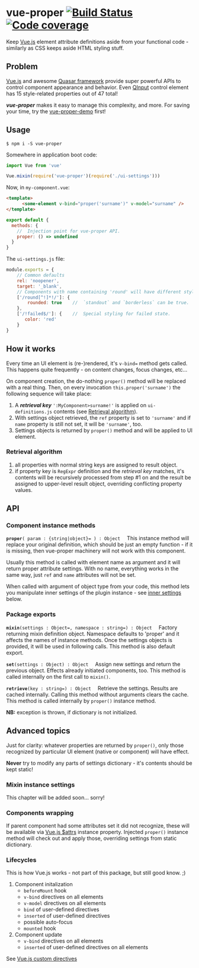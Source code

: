 # vue-proper [![Build Status](https://travis-ci.org/valango/vue-proper.svg?branch=master)](https://travis-ci.org/valango/vue-proper) [![Code coverage](https://codecov.io/gh/valango/vue-proper/branch/master/graph/badge.svg)](https://codecov.io/gh/valango/vue-proper)

Keep [Vue.js](https://vuejs.org/) element attribute definitions aside from
your functional code - similarly as CSS keeps aside HTML styling stuff.

## Problem
[Vue.js](https://vuejs.org/) and awesome [Quasar framework](https://quasar.dev/)
provide super powerful APIs to control component appearance and behavior.
Even [QInput](https://quasar.dev/vue-components/input)
control element has 15 style-related properties out of 47 total!

_**vue-proper**_ makes it easy to manage this complexity, and more.
For saving your time, try the [vue-proper-demo](https://github.com/valango/vue-proper-demo) first!

## Usage
```
$ npm i -S vue-proper
```

Somewhere in application boot code:
```javascript
import Vue from 'vue'

Vue.mixin(require('vue-proper')(require('./ui-settings')))
```
Now, in `my-component.vue`:
```html
<template>
      <some-element v-bind="proper('surname')" v-model="surname" />
</template>
```
```javascript
export default {
  methods: {
    //  Injection point for vue-proper API.
    proper: () => undefined    
  }
}
```
The `ui-settings.js` file:
```javascript
module.exports = { 
    // Common defaults
    rel: 'noopener',
    target: '_blank',
    // Components with name containing 'round' will have different styling.
    ['/round[^!]*!/']: {
        rounded: true    //  `standout` and `borderless` can be true.
    },
    ['/!failed$/']: {    //  Special styling for failed state.
       color: 'red'
    }
}
```

## How it works
Every time an UI element is (re-)rendered, it's `v-bind=` method gets called.
This happens quite frequently - on content changes, focus changes, etc...

On component creation, the do-nothing `proper()` method will be replaced with
a real thing. Then, on every invocation `this.proper('surname')`
the following sequence will take place:
   1. A **_retrieval key_** `':MyComponent>surname!'` is applied on 
   `ui-definitions.js` contents 
     (see [Retrieval algorithm](#retrieval-algorithm)).
   1. With settings object retrieved, the `ref` property is set to `'surname'` 
   and if `name` property is still not set, it will be `'surname'`, too.
   1. Settings objects is returned by `proper()` method and will be applied
   to UI element.

### Retrieval algorithm
   1. all properties with normal string keys are assigned to result object.
   1. if property key is `RegExpr` definition and the _retrieval key_ matches,
   it's contents will be recursively processed from step #1 on and the result
   be assigned to upper-level result object, overriding conflicting property values.

## API
### Component instance methods
**`proper`**`( param : {string|object}= ) : Object  `
This instance method will replace your original definition, which should be
just an empty function - if it is missing, then vue-proper machinery will not
work with this component.

Usually this method is called with element name as argument and it will return
proper attribute settings. With no name, everything works in the same way,
just `ref` and `name` attributes will not be set.

When called with argument of object type from your code, this method lets
you manipulate inner settings of the plugin instance - see 
[inner settings](#mixin-instance-settings) below.

### Package exports
**`mixin`**`(settings : Object=, namespace : string=) : Object  `
Factory returning mixin definition object.
Namespace defaults to 'proper' and
it affects the names of instance methods. Once the settings objects is provided,
it will be used in following calls.
This method is also default export.

**`set`**`(settings : Object) : Object  `
Assign new settings and return the previous object. Effects already initiated
components, too. This method is called internally on the first call to `mixin()`.

**`retrieve`**`(key : string=) : Object  `
Retrieve the settings. Results are cached internally. Calling this method without
arguments clears the cache.
This method is called internally by `proper()` instance method.

**NB:** exception is thrown, if dictionary is not initialized.

## Advanced topics
Just for clarity: whatever properties are returned by `proper()`, only those
recognized by particular UI element (native or component) will have effect.

**Never** try to modify any parts of settings dictionary - it's
contents should be kept static!

### Mixin instance settings
This chapter will be added soon... sorry!

### Components wrapping
If parent component had some attributes set it did not recognize, these
will be available via [Vue.js $attrs](https://vuejs.org/v2/api/#vm-attrs)
instance property. Injected `proper()` instance method will check out and
apply those, overriding settings from static dictionary.
### Lifecycles
This is how Vue.js works - not part of this package, but still good know. ;)

1. Component initalization
   * `beforeMount` hook
   * `v-bind` directives on all elements
   * `v-model` directives on all elements
   * `bind` of user-defined directives
   * `inserted` of user-defined directives
   * possible auto-focus
   * `mounted` hook
1. Component update
   * `v-bind` directives on all elements
   * `inserted` of user-defined directives on all elements

See [Vue.js custom directives](https://vuejs.org/v2/guide/custom-directive.html)
